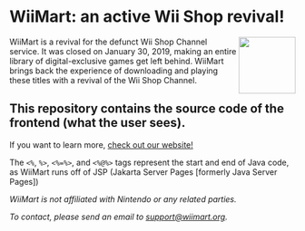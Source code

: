 # WiiMart: an active Wii Shop revival!

<img src="https://wiimart.github.io/media/branding-bag-no-bg.png" width="100" height="100" align="right" />

WiiMart is a revival for the defunct Wii Shop Channel service. It was closed on January 30, 2019, making an entire library of digital-exclusive games get left behind. WiiMart brings back the experience of downloading and playing these titles with a revival of the Wii Shop Channel.

## This repository contains the source code of the frontend (what the user sees).
If you want to learn more, [check out our website!](https://wiimart.org)

The `<%`, `%>`, `<%=%>`, and `<%@%>` tags represent the start and end of Java code, as WiiMart runs off of JSP (Jakarta Server Pages [formerly Java Server Pages])


*WiiMart is not affiliated with Nintendo or any related parties.*

*To contact, please send an email to support@wiimart.org.*
